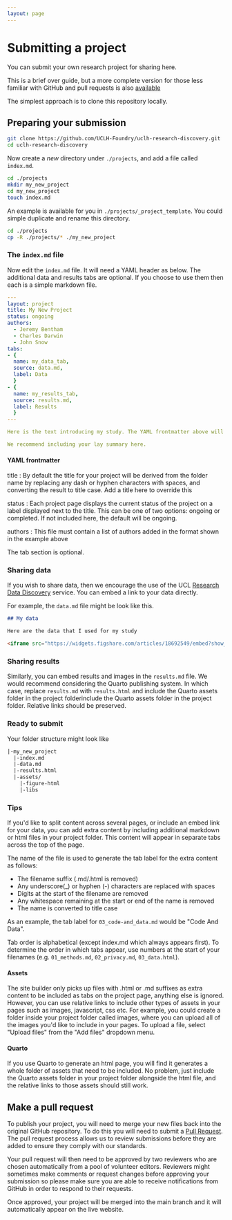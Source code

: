 ```yaml
---
layout: page
---
```


# Submitting a project

You can submit your own research project for sharing here.

This is a brief over guide, but a more complete version for those less familiar with GitHub and pull requests is also [available](./project_submission_lowcode)

The simplest approach is to clone this repository locally.

## Preparing your submission

```sh
git clone https://github.com/UCLH-Foundry/uclh-research-discovery.git
cd uclh-research-discovery
```

Now create a *new* directory under `./projects`, and add a file called `index.md`. 

```sh
cd ./projects
mkdir my_new_project
cd my_new_project
touch index.md
```

An example is available for you in `./projects/_project_template`. You could simple duplicate and rename this directory.

```sh
cd ./projects
cp -R ./projects/* ./my_new_project
```

### The `index.md` file

Now edit the `index.md` file. It will need a YAML header as below. The additional data and results tabs are optional. If you choose to use them then each is a simple markdown file.

```yaml
---
layout: project
title: My New Project
status: ongoing
authors:
  - Jeremy Bentham
  - Charles Darwin
  - John Snow
tabs:
- {
  name: my_data_tab,
  source: data.md,
  label: Data
  }
- {
  name: my_results_tab,
  source: results.md,
  label: Results
  }
---

Here is the text introducing my study. The YAML frontmatter above will not be displayed to the user.

We recommend including your lay summary here.
```

#### YAML frontmatter

title
: By default the title for your project will be derived from the folder name by replacing any dash or hyphen characters with spaces, and converting the result to title case. Add a title here to override this

status
: Each project page displays the current status of the project on a label displayed next to the title. This can be one of two options: ongoing or completed. If not included here, the default will be ongoing.

authors
: This file must contain a list of authors added in the format shown in the example above

The tab section is optional.

### Sharing data

If you wish to share data, then we encourage the use of the UCL [Research Data Discovery](https://rdr.ucl.ac.uk/) service. You can embed a link to your data directly.

For example, the `data.md` file might be look like this.

```md
## My data

Here are the data that I used for my study

<iframe src="https://widgets.figshare.com/articles/18692549/embed?show_title=1" width="568" height="351" allowfullscreen frameborder="0"></iframe>

```

### Sharing results

Similarly, you can embed results and images in the `results.md` file. We would recommend considering the Quarto publishing system. In which case, replace `results.md` with `results.html` and include the Quarto assets folder in the project folderinclude the Quarto assets folder in the project folder. Relative links should be preserved.

### Ready to submit

Your folder structure might look like

```txt
|-my_new_project
  |-index.md
  |-data.md
  |-results.html
  |-assets/
    |-figure-html
    |-libs
```


### Tips

If you'd like to split content across several pages, or include an embed link for your data, you can add extra content by including additional markdown or html files in your project folder. This content will appear in separate tabs across the top of the page.

The name of the file is used to generate the tab label for the extra content as follows:

- The filename suffix (.md/.html is removed)
- Any underscore(_) or hyphen (-) characters are replaced with spaces
- Digits at the start of the filename are removed
- Any whitespace remaining at the start or end of the name is removed
- The name is converted to title case

As an example, the tab label for `03_code-and_data.md` would be "Code And Data".

Tab order is alphabetical (except index.md which always appears first). To determine the order in which tabs appear, use numbers at the start of your filenames (e.g. `01_methods.md`, `02_privacy.md`, `03_data.html`).

#### Assets

The site builder only picks up files with .html or .md suffixes as extra content to be included as tabs on the project page, anything else is ignored. However, you can use relative links to include other types of assets in your pages such as images, javascript, css etc. For example, you could create a folder inside your project folder called images, where you can upload all of the images you'd like to include in your pages. To upload a file, select "Upload files" from the "Add files" dropdown menu.

#### Quarto

If you use Quarto to generate an html page, you will find it generates a whole folder of assets that need to be included. No problem, just include the Quarto assets folder in your project folder alongside the html file, and the relative links to those assets should still work.

## Make a pull request

To publish your project, you will need to merge your new files back into the original GitHub repository. To do this you will need to submit a [Pull Request](https://docs.github.com/en/pull-requests/collaborating-with-pull-requests/proposing-changes-to-your-work-with-pull-requests/about-pull-requests). The pull request process allows us to review submissions before they are added to ensure they comply with our standards.


Your pull request will then need to be approved by two reviewers who are chosen automatically from a pool of volunteer editors. Reviewers might sometimes make comments or request changes before approving your submission so please make sure you are able to receive notifications from GitHub in order to respond to their requests.

Once approved, your project will be merged into the main branch and it will automatically appear on the live website.